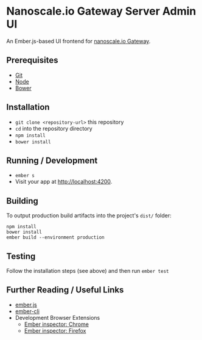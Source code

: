 # Nanoscale.io Gateway Server Admin UI
An Ember.js-based UI frontend for [nanoscale.io Gateway](https://github.com/nanoscaleio/gateway.git).


## Prerequisites
* [Git](http://git-scm.com/)
* [Node](https://nodejs.org/)
* [Bower](https://bower.io)


## Installation
* `git clone <repository-url>` this repository
* `cd` into the repository directory
* `npm install`
* `bower install`


## Running / Development
* `ember s`
* Visit your app at
[http://localhost:4200](http://localhost:4200).


## Building
To output production build artifacts into the project's `dist/` folder:

    npm install
    bower install
    ember build --environment production


## Testing
Follow the installation steps (see above) and then run `ember test`


## Further Reading / Useful Links
* [ember.js](http://emberjs.com/)
* [ember-cli](http://www.ember-cli.com/)
* Development Browser Extensions
  * [Ember inspector:  Chrome](https://chrome.google.com/webstore/detail/ember-inspector/bmdblncegkenkacieihfhpjfppoconhi)
  * [Ember inspector:  Firefox](https://addons.mozilla.org/en-US/firefox/addon/ember-inspector/)
